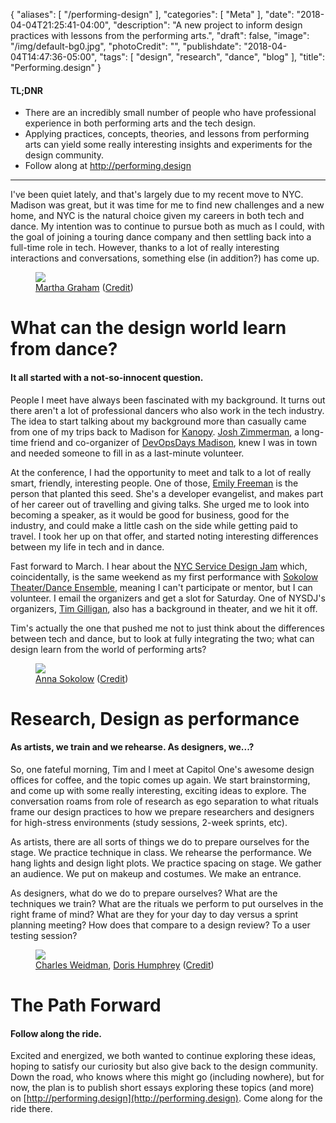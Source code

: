 {
   "aliases": [
     "/performing-design"
   ],
   "categories": [
      "Meta"
   ],
   "date": "2018-04-04T21:25:41-04:00",
   "description": "A new project to inform design practices with lessons from the performing arts.",
   "draft": false,
   "image": "/img/default-bg0.jpg",
   "photoCredit": "",
   "publishdate": "2018-04-04T14:47:36-05:00",
   "tags": [
      "design",
      "research",
      "dance",
      "blog"
   ],
   "title": "Performing.design"
}

<div class="tldnr">
  <h4>TL;DNR</h4>
  <ul>
    <li>There are an incredibly small number of people who have professional experience in both performing arts and the tech design.</li>
    <li>Applying practices, concepts, theories, and lessons from performing arts can yield some really interesting insights and experiments for the design community.</li>
    <li>Follow along at <a href="http://performing.design">http://performing.design</a></li>
  </ul>
</div>

---

I've been quiet lately, and that's largely due to my recent move to NYC. Madison was great, but it was time for me to find new challenges and a new home, and NYC is the natural choice given my careers in both tech and dance. My intention was to continue to pursue both as much as I could, with the goal of joining a touring dance company and then settling back into a full-time role in tech. However, thanks to a lot of really interesting interactions and conversations, something else (in addition?) has come up.

<figure>
<img src="http://www.marthagraham.org/wp-content/uploads/2017/08/mg.jpg" />
<figcaption><a href="https://en.wikipedia.org/wiki/Martha_Graham">Martha Graham</a> (<a href="http://www.marthagraham.org/">Credit</a>)</figcaption>
</figure>


# What can the design world learn from dance? <a name="learn" href="#learn"><i class="ion-link"></i></a>
#### It all started with a not-so-innocent question.

People I meet have always been fascinated with my background. It turns out there aren't a lot of professional dancers who also work in the tech industry. The idea to start talking about my background more than casually came from one of my trips back to Madison for [Kanopy](http://kanopydance.org). [Josh Zimmerman](https://twitter.com/thejewberwocky), a long-time friend and co-organizer of [DevOpsDays Madison](http://devopsdaysmsn.org), knew I was in town and needed someone to fill in as a last-minute volunteer.

At the conference, I had the opportunity to meet and talk to a lot of really smart, friendly, interesting people. One of those, [Emily Freeman](https://twitter.com/editingemily) is the person that planted this seed. She's a developer evangelist, and makes part of her career out of travelling and giving talks. She urged me to look into becoming a speaker, as it would be good for business, good for the industry, and could make a little cash on the side while getting paid to travel. I took her up on that offer, and started noting interesting differences between my life in tech and in dance.

Fast forward to March. I hear about the [NYC Service Design Jam](https://jam.servicedesign.nyc) which, coincidentally, is the same weekend as my first performance with [Sokolow Theater/Dance Ensemble](https://sokolowtheatredance.org), meaning I can't participate or mentor, but I can volunteer. I email the organizers and get a slot for Saturday. One of NYSDJ's organizers, [Tim Gilligan](https://twitter.com/TimGilligan), also has a background in theater, and we hit it off.

Tim's actually the one that pushed me not to just think about the differences between tech and dance, but to look at fully integrating the two; what can design learn from the world of performing arts?

<figure>
<img src="https://jwa.org/sites/jwa.org/files/styles/artifacts/public/mediaobjects/assleep.jpg" />
<figcaption><a href="https://en.wikipedia.org/wiki/Anna_Sokolow">Anna Sokolow</a> (<a href="https://jwa.org/womenofvalor/sokolow">Credit</a>)</figcaption>
</figure>


# Research, Design as performance <a name="performance" href="#performance"><i class="ion-link"></i></a>
#### As artists, we train and we rehearse. As designers, we...?

So, one fateful morning, Tim and I meet at Capitol One's awesome design offices for coffee, and the topic comes up again. We start brainstorming, and come up with some really interesting, exciting ideas to explore. The conversation roams from role of research as ego separation to what rituals frame our design practices to how we prepare researchers and designers for high-stress environments (study sessions, 2-week sprints, etc).

As artists, there are all sorts of things we do to prepare ourselves for the stage. We practice technique in class. We rehearse the performance. We hang lights and design light plots. We practice spacing on stage. We gather an audience. We put on makeup and costumes. We make an entrance.

As designers, what do we do to prepare ourselves? What are the techniques we train? What are the rituals we perform to put ourselves in the right frame of mind? What are they for your day to day versus a sprint planning meeting? How does that compare to a design review? To a user testing session?

<figure>
<img src="https://charlesweidman.files.wordpress.com/2013/01/chasdoris.jpg" />
<figcaption><a href="https://en.wikipedia.org/wiki/Charles_Weidman">Charles Weidman</a>, <a href="https://en.wikipedia.org/wiki/Doris_Humphrey">Doris Humphrey</a> (<a href="https://charlesweidman.org/about/charles-weidman/">Credit</a>)</figcaption>
</figure>


# The Path Forward <a name="forward" href="#forward"><i class="ion-link"></i></a>
#### Follow along the ride.

Excited and energized, we both wanted to continue exploring these ideas, hoping to satisfy our curiosity but also give back to the design community. Down the road, who knows where this might go (including nowhere), but for now, the plan is to publish short essays exploring these topics (and more) on [http://performing.design](http://performing.design). Come along for the ride there.
